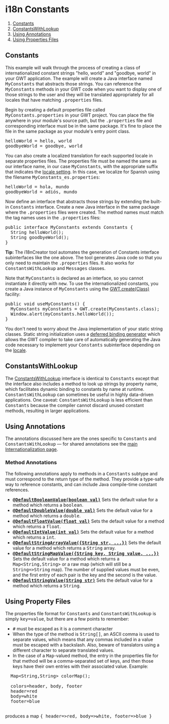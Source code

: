 i18n Constants
===

1.  [Constants](#Constants)
2.  [ConstantsWithLookup](#ConstantsWithLookup)
3.  [Using Annotations](#ConstantsAnnotations)
4.  [Using Properties Files](#ConstantsProperties)

## Constants<a id="Constants"></a>

This example will walk through the process of creating a class of internationalized constant strings &quot;hello, world&quot; and &quot;goodbye, world&quot; in your GWT application. The example
will create a Java interface named <tt>MyConstants</tt> that abstracts those strings. You can reference the <tt>MyConstants</tt> methods in your GWT code when you want to display
one of those strings to the user and they will be translated appropriately for all locales that have matching <tt>.properties</tt> files.

Begin by creating a default properties file called <tt>MyConstants.properties</tt> in your GWT project. You can place the file anywhere in your module's source path, but the
<tt>.properties</tt> file and corresponding interface must be in the same package. It's fine to place the file in the same package as your module's entry point class.

<pre>
helloWorld = hello, world
goodbyeWorld = goodbye, world
</pre>

You can also create a localized translation for each supported locale in separate properties files. The properties file must be named the same as our interface name, in our
case <tt>MyConstants</tt>, with the appropriate suffix that indicates the [locale setting](DevGuideI18nLocale.html#LocaleSpecifying). In this case, we localize
for Spanish using the filename <tt>MyConstants_es.properties</tt>:

<pre>
helloWorld = hola, mundo
goodbyeWorld = adiós, mundo
</pre>

Now define an interface that abstracts those strings by extending the built-in <tt>Constants</tt> interface. Create a new Java interface in the same package where the
<tt>.properties</tt> files were created. The method names must match the tag names uses in the <tt>.properties</tt> files:

<pre class="prettyprint">
public interface MyConstants extends Constants {
  String helloWorld();
  String goodbyeWorld();
}
</pre>

**Tip:** The i18nCreator tool automates the generation of Constants interface subinterfaces like the one above. The tool generates Java code so that you only need to
maintain the <tt>.properties</tt> files. It also works for <tt>ConstantsWithLookup</tt> and <tt>Messages</tt> classes.

Note that <tt>MyConstants</tt> is declared as an interface, so you cannot instantiate it directly with <tt>new</tt>. To use the internationalized constants, you create a Java
instance of <tt>MyConstants</tt> using the [GWT.create(Class)](/javadoc/latest/com/google/gwt/core/client/GWT.html#create(java.lang.Class)) facility:

<pre class="prettyprint">
public void useMyConstants() {
  MyConstants myConstants = GWT.create(MyConstants.class);
  Window.alert(myConstants.helloWorld());
}
</pre>

You don't need to worry about the Java implementation of your static string classes. Static string initialization uses a [deferred binding generator](DevGuideCodingBasics.html#DevGuideDeferredBinding) which allows the GWT
compiler to take care of automatically generating the Java code necessary to implement your <tt>Constants</tt> subinterface depending on the [locale](DevGuideI18nLocale.html).

## ConstantsWithLookup<a id="ConstantsWithLookup"></a>

The [ConstantsWithLookup](/javadoc/latest/com/google/gwt/i18n/client/ConstantsWithLookup.html) interface is
identical to <tt>Constants</tt> except that the interface also includes a method to look up strings by property name, which facilitates dynamic binding to constants by name at
runtime. <tt>ConstantsWithLookup</tt> can sometimes be useful in highly data-driven applications. One caveat: <tt>ConstantsWithLookup</tt> is less efficient than
<tt>Constants</tt> because the compiler cannot discard unused constant methods,
resulting in larger applications.

## Using Annotations<a id="ConstantsAnnotations"></a>

The annotations discussed here are the ones specific to <tt>Constants</tt>
and <tt>ConstantsWithLookup</tt> &mdash; for shared annotations see the [main Internationalization
page](DevGuideI18n.html#DevGuideAnnotations).

### Method Annotations

The following annotations apply to methods in a <tt>Constants</tt> subtype
and must correspond to the return type of the method.  They provide a type-safe
way to reference constants, and can include Java compile-time constant
references.

*   **<tt>[@DefaultBooleanValue(boolean val)](/javadoc/latest/com/google/gwt/i18n/client/Constants.DefaultBooleanValue.html)</tt>** Sets the default value for a method which returns a <tt>boolean</tt>.
*   **<tt>[@DefaultDoubleValue(double val)](/javadoc/latest/com/google/gwt/i18n/client/Constants.DefaultDoubleValue.html)</tt>** Sets the default value for a method which returns a <tt>double</tt>.
*   **<tt>[@DefaultFloatValue(float val)](/javadoc/latest/com/google/gwt/i18n/client/Constants.DefaultFloatValue.html)</tt>** Sets the default value for a method which returns a <tt>float</tt>.
*   **<tt>[@DefaultIntValue(int val)](/javadoc/latest/com/google/gwt/i18n/client/Constants.DefaultIntValue.html)</tt>** Sets the default value for a method which returns a <tt>int</tt>.
*   **<tt>[@DefaultStringArrayValue({String str, ...})](/javadoc/latest/com/google/gwt/i18n/client/Constants.DefaultStringArrayValue.html)</tt>** Sets the default value for a method which returns a <tt>String</tt> array.
*   **<tt>[@DefaultStringMapValue({String key, String value, ...})](/javadoc/latest/com/google/gwt/i18n/client/Constants.DefaultStringMapValue.html)</tt>**
    Sets the default value for a method which returns a
<tt>Map&lt;String,String&gt;</tt> or a raw map (which will still be a
<tt>String=&gt;String</tt> map).  The number of supplied values must be even,
and the first entry of each pair is the key and the second is the value.
*   **<tt>[@DefaultStringValue(String str)](/javadoc/latest/com/google/gwt/i18n/client/Constants.DefaultStringValue.html)</tt>** Sets the default value for a method which returns a <tt>String</tt>.

## Using Property Files<a id="ConstantsProperties"></a>

The properties file format for <tt>Constants</tt> and
<tt>ConstantsWithLookup</tt> is simply <tt>key=value</tt>, but there are a few
points to remember:

*   <tt>#</tt> must be escaped as it is a comment character
*   When the type of the method is <tt>String[]</tt>, an ASCII comma is used
  to separate values, which means that any commas included in a value must be
  escaped with a backslash.  Also, beware of translators using a different
  character to separate translated values.
*   In the case of a <tt>Map</tt>-valued method, the entry in the properties
  file for that method will be a comma-separated set of keys, and then those
  keys have their own entries with their associated value.  Example:
  <pre class="prettyprint">
  Map&lt;String,String&gt; colorMap();

  colors=header, body, footer
  header=red
  body=white
  footer=blue
  </pre><p/>
produces a map <tt>{ header=&gt;red, body=&gt;white, footer=&gt;blue
}</tt>
